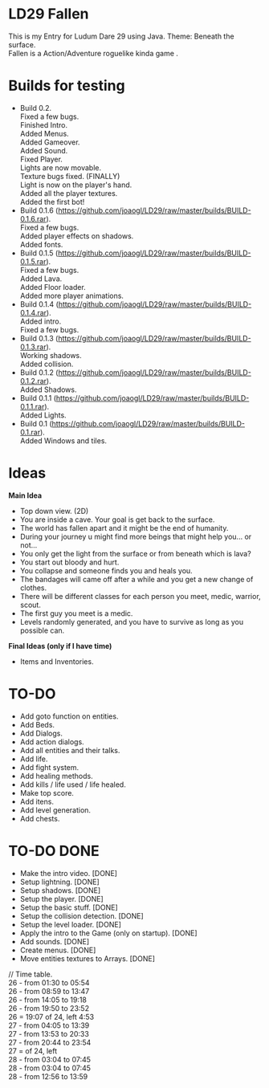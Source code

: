 LD29 Fallen
====

This is my Entry for Ludum Dare 29 using Java. Theme: Beneath the surface. <br>
Fallen is a Action/Adventure roguelike kinda game .

Builds for testing
====
- Build 0.2. <br>
	Fixed a few bugs. <br>
	Finished Intro. <br>
	Added Menus. <br>
	Added Gameover. <br>
	Added Sound. <br>
	Fixed Player. <br>
	Lights are now movable. <br>
	Texture bugs fixed. (FINALLY) <br>
	Light is now on the player's hand. <br>
	Added all the player textures. <br>
	Added the first bot! <br>
- Build 0.1.6 (https://github.com/joaogl/LD29/raw/master/builds/BUILD-0.1.6.rar). <br>
	Fixed a few bugs. <br>
	Added player effects on shadows. <br>
	Added fonts. <br>
- Build 0.1.5 (https://github.com/joaogl/LD29/raw/master/builds/BUILD-0.1.5.rar). <br>
	Fixed a few bugs. <br>
	Added Lava. <br>
	Added Floor loader. <br>
	Added more player animations. <br>
- Build 0.1.4 (https://github.com/joaogl/LD29/raw/master/builds/BUILD-0.1.4.rar). <br> 
	Added intro. <br>
	Fixed a few bugs. <br>
- Build 0.1.3 (https://github.com/joaogl/LD29/raw/master/builds/BUILD-0.1.3.rar). <br> 
	Working shadows. <br>
	Added collision. <br>
- Build 0.1.2 (https://github.com/joaogl/LD29/raw/master/builds/BUILD-0.1.2.rar). <br> 
	Added Shadows. <br>
- Build 0.1.1 (https://github.com/joaogl/LD29/raw/master/builds/BUILD-0.1.1.rar). <br> 
	Added Lights. <br>
- Build 0.1 (https://github.com/joaogl/LD29/raw/master/builds/BUILD-0.1.rar). <br> 
	Added Windows and tiles. <br>

**Ideas**
====
**Main Idea**
- Top down view. (2D)
- You are inside a cave. Your goal is get back to the surface.
- The world has fallen apart and it might be the end of humanity.
- During your journey u might find more beings that might help you... or not... 
- You only get the light from the surface or from beneath which is lava?
- You start out bloody and hurt.
- You collapse and someone finds you and heals you.
- The bandages will came off after a while and you get a new change of clothes.
- There will be different classes for each person you meet, medic, warrior, scout.
- The first guy you meet is a medic.
- Levels randomly generated, and you have to survive as long as you possible can.

**Final Ideas (only if I have time)**
- Items and Inventories.

TO-DO
====
- Add goto function on entities.
- Add Beds.
- Add Dialogs.
- Add action dialogs.
- Add all entities and their talks.
- Add life.
- Add fight system.
- Add healing methods.
- Add kills / life used / life healed.
- Make top score.
- Add itens.
- Add level generation.
- Add chests.

TO-DO DONE
====
- Make the intro video.  [DONE]
- Setup lightning. [DONE]
- Setup shadows. [DONE]
- Setup the player. [DONE]
- Setup the basic stuff. [DONE]
- Setup the collision detection. [DONE]
- Setup the level loader. [DONE]
- Apply the intro to the Game (only on startup). [DONE]
- Add sounds. [DONE]
- Create menus. [DONE]
- Move entities textures to Arrays. [DONE]

// Time table. <br>
26 - from 01:30 to 05:54 <br>
26 - from 08:59 to 13:47 <br>
26 - from 14:05 to 19:18 <br>
26 - from 19:50 to 23:52 <br>
   26 = 19:07 of 24, left 4:53 <br>
27 - from 04:05 to 13:39 <br>
27 - from 13:53 to 20:33 <br>
27 - from 20:44 to 23:54 <br>
   27 =  of 24, left <br>
28 - from 03:04 to 07:45 <br>
28 - from 03:04 to 07:45 <br>
28 - from 12:56 to 13:59 <br>